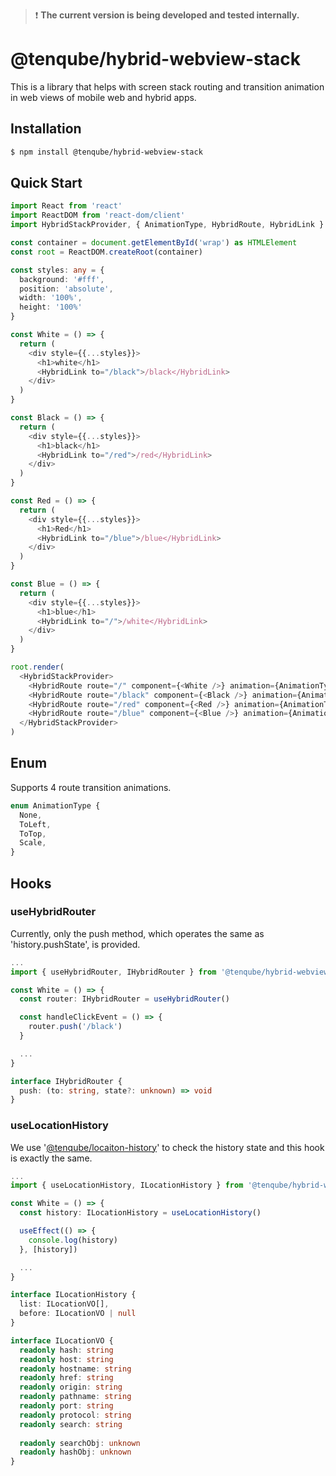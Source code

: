 >❗ __The current version is being developed and tested internally.__

# @tenqube/hybrid-webview-stack
This is a library that helps with screen stack routing and transition animation in web views of mobile web and hybrid apps.

## Installation
```sh
$ npm install @tenqube/hybrid-webview-stack
```

## Quick Start
```ts
import React from 'react'
import ReactDOM from 'react-dom/client'
import HybridStackProvider, { AnimationType, HybridRoute, HybridLink } from '@tenqube/hybrid-webview-stack'

const container = document.getElementById('wrap') as HTMLElement
const root = ReactDOM.createRoot(container)

const styles: any = {
  background: '#fff',
  position: 'absolute',
  width: '100%',
  height: '100%'
}

const White = () => {
  return (
    <div style={{...styles}}>
      <h1>white</h1>
      <HybridLink to="/black">/black</HybridLink>
    </div>
  )
}

const Black = () => {
  return (
    <div style={{...styles}}>
      <h1>black</h1>
      <HybridLink to="/red">/red</HybridLink>
    </div>
  )
}

const Red = () => {
  return (
    <div style={{...styles}}>
      <h1>Red</h1>
      <HybridLink to="/blue">/blue</HybridLink>
    </div>
  )
}

const Blue = () => {
  return (
    <div style={{...styles}}>
      <h1>blue</h1>
      <HybridLink to="/">/white</HybridLink>
    </div>
  )
}

root.render(
  <HybridStackProvider>
    <HybridRoute route="/" component={<White />} animation={AnimationType.None} />
    <HybridRoute route="/black" component={<Black />} animation={AnimationType.ToLeft} />
    <HybridRoute route="/red" component={<Red />} animation={AnimationType.Scale} />
    <HybridRoute route="/blue" component={<Blue />} animation={AnimationType.ToTop} />
  </HybridStackProvider>
)
```

## Enum
Supports 4 route transition animations.
```ts
enum AnimationType {
  None,
  ToLeft,
  ToTop,
  Scale,
}
```

## Hooks

### useHybridRouter
Currently, only the push method, which operates the same as 'history.pushState', is provided.
```ts
...
import { useHybridRouter, IHybridRouter } from '@tenqube/hybrid-webview-stack'

const White = () => {
  const router: IHybridRouter = useHybridRouter()

  const handleClickEvent = () => {
    router.push('/black')
  }

  ...
}
```
```ts
interface IHybridRouter {
  push: (to: string, state?: unknown) => void
}
```

### useLocationHistory
We use '[@tenqube/locaiton-history](https://github.com/TENQUBE/location-history)' to check the history state and this hook is exactly the same.

```ts
...
import { useLocationHistory, ILocationHistory } from '@tenqube/hybrid-webview-stack'

const White = () => {
  const history: ILocationHistory = useLocationHistory()

  useEffect(() => {
    console.log(history)
  }, [history])

  ...
}
```

```ts
interface ILocationHistory {
  list: ILocationVO[],
  before: ILocationVO | null
}
```

```ts
interface ILocationVO {
  readonly hash: string
  readonly host: string
  readonly hostname: string
  readonly href: string
  readonly origin: string
  readonly pathname: string
  readonly port: string
  readonly protocol: string
  readonly search: string
  
  readonly searchObj: unknown
  readonly hashObj: unknown
}
```